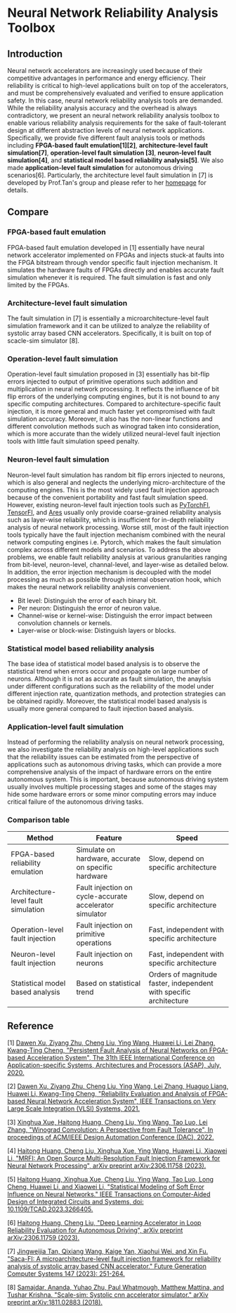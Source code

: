 # Neural Network Reliability Analysis Toolbox

## Introduction

Neural network accelerators are increasingly used because of their competitive advantages in performance and energy efficiency. Their reliability is critical to high-level applications built on top of the accelerators, and must be comprehensively evaluated and verified to ensure application safety. In this case, neural network reliability analysis tools are demanded. While the reliability analysis accuracy and the overhead is always contradictory, we present an neural network reliability analysis toolbox to enable various reliability analysis requirements for the sake of fault-tolerant design at different abstraction levels of neural network applications. Specifically, we provide five different fault analysis tools or methods including **FPGA-based fault emulation[1][2]**, **architecture-level fault simulation[7]**, **operation-level fault simulation [3]**, **neuron-level fault simulation[4]**, and **statistical model based reliability analysis[5]**. We also made **application-level fault simulation** for autonomous driving scenarios[6]. Particularly, the architecture level fault simulation in [7] is developed by Prof.Tan's group and please refer to her [homepage](https://jingweijiatan.github.io/) for details. 

## Compare

### FPGA-based fault emulation

FPGA-based fault emulation developed in [1] essentially have neural network accelerator implemented on FPGAs and injects stuck-at faults into the FPGA bitstream through vendor specific fault injection mechanism. It simulates the hardware faults of FPGAs directly and enables accurate fault simulation whenever it is required. The fault simulation is fast and only limited by the FPGAs.

### Architecture-level fault simulation
The fault simulation in [7] is essentially a microarchitecture-level fault simulation framework and it can be utilized to analyze the reliability of systolic array based CNN accelerators. Specifically, it is built on top of scacle-sim simulator [8].

### Operation-level fault simulation

Operation-level fault simulation proposed in [3] essentially has bit-flip errors injected to output of primitive operations such addition and multiplication in neural network processing. It reflects the influence of bit flip errors of the underlying computing engines, but it is not bound to any specific computing architectures. Compared to architecture-specific fault injection, it is more general and much faster yet compromised with fault simulation accuracy. Moreover, it also has the non-linear functions and different convolution methods such as winograd taken into consideration, which is more accurate than the widely utilized neural-level fault injection tools with little fault simulation speed penalty. 

### Neuron-level fault simulation

Neuron-level fault simulation has random bit flip errors injected to neurons, which is also general and neglects the underlying micro-architecture of the computing engines. This is the most widely used fault injection approach because of the convenient portability and fast fault simulation speed. However, existing neuron-level fault injection tools such as [PyTorchFI](https://github.com/pytorchfi/pytorchfi), [TensorFI](https://github.com/DependableSystemsLab/TensorFI), and [Ares](https://github.com/alugupta/ares) usually only provide coarse-grained reliability analysis such as layer-wise reliability, which is insufficient for in-depth reliability analysis of neural network processing. Worse still, most of the fault injection tools typically have the fault injection mechanism combined with the neural network computing engines i.e. Pytorch, which makes the fault simulation complex across different models and scenarios. To address the above problems, we enable fault reliability analysis at various granularities ranging from bit-level, neuron-level, channal-level, and layer-wise as detailed below. In addition, the error injection mechanism is decoupled with the model processing as much as possible through internal observation hook, which makes the neural network reliability analysis convenient.

- Bit level: Distinguish the error of each binary bit.
- Per neuron: Distinguish the error of neuron value.
- Channel-wise or kernel-wise: Distinguish the error impact between convolution channels or kernels.
- Layer-wise or block-wise: Distinguish layers or blocks.

### Statistical model based reliability analysis

The base idea of statistical model based analysis is to observe the statistical trend when errors occur and propagate on large number of neurons. Although it is not as accurate as fault simulation, the anaylsis under different configurations such as the reliability of the model under different injection rate, quantization methods, and protection strategies can be obtained rapidly. Moreover, the statistical model based analysis is usually more general compared to fault injection based analysis. 

### Application-level fault simulation

Instead of performing the reliability analysis on neural network processing, we also investigate the reliability analysis on high-level applications such that the reliability issues can be estimated from the perspective of applications such as autonomous driving tasks, which can provide a more comprehensive analysis of the impact of hardware errors on the entire autonomous system. This is important, because autonomous driving system usually involves multiple processing stages and some of the stages may hide some hardware errors or some minor computing errors may induce critical failure of the autonomous driving tasks. 

### Comparison table

|Method|Feature|Speed|
|-|-|-|
|FPGA-based reliability emulation|Simulate on hardware, accurate on specific hardware|Slow, depend on specific architecture|
|Architecture-level fault simulation|Fault injection on cycle-accurate accelerator simulator| Slow, depend on specific architecture|
|Operation-level fault injection|Fault injection on primitive operations|Fast, independent with specific architecture|
|Neuron-level fault injection|Fault injection on neurons|Fast, independent with specific architecture|
|Statistical model based analysis|Based on statistical trend|Orders of magnitude faster, independent with specific architecture|

## Reference

[1] [Dawen Xu, Ziyang Zhu, Cheng Liu, Ying Wang, Huawei Li, Lei Zhang, Kwang-Ting Cheng, "Persistent Fault Analysis of Neural Networks on FPGA-based Acceleration System", The 31th IEEE International Conference on Application-specific Systems, Architectures and Processors (ASAP), July, 2020.](https://ieeexplore.ieee.org/document/9153244)

[2] [Dawen Xu, Ziyang Zhu, Cheng Liu, Ying Wang, Lei Zhang, Huaguo Liang, Huawei Li, Kwang-Ting Cheng, "Reliability Evaluation and Analysis of FPGA-based Neural Network Acceleration System", IEEE Transactions on Very Large Scale Integration (VLSI) Systems, 2021.](https://ieeexplore.ieee.org/document/9316989)

[3] [Xinghua Xue, Haitong Huang, Cheng Liu, Ying Wang, Tao Luo, Lei Zhang, "Winograd Convolution: A Perspective from Fault Tolerance", In proceedings of ACM/IEEE Design Automation Conference (DAC), 2022.](https://dl.acm.org/doi/10.1145/3489517.3530531)

[4] [Haitong Huang, Cheng Liu, Xinghua Xue, Ying Wang, Huawei Li, Xiaowei Li, "MRFI: An Open Source Multi-Resolution Fault Injection Framework for Neural Network Processing", arXiv preprint arXiv:2306.11758 (2023).](https://arxiv.org/abs/2306.11758)

[5] [Haitong Huang, Xinghua Xue, Cheng Liu, Ying Wang, Tao Luo, Long Cheng, Huawei Li, and Xiaowei Li, "Statistical Modeling of Soft Error Influence on Neural Networks." IEEE Transactions on Computer-Aided Design of Integrated Circuits and Systems, doi: 10.1109/TCAD.2023.3266405.](https://ieeexplore.ieee.org/document/10098868)

[6] [Haitong Huang, Cheng Liu, "Deep Learning Accelerator in Loop Reliability Evaluation for Autonomous Driving", arXiv preprint arXiv:2306.11759 (2023).](https://arxiv.org/abs/2306.11759)

[7] [Jingweijia Tan, Qixiang Wang, Kaige Yan, Xiaohui Wei, and Xin Fu. "Saca-FI: A microarchitecture-level fault injection framework for reliability analysis of systolic array based CNN accelerator." Future Generation Computer Systems 147 (2023): 251-264.](https://www.sciencedirect.com/science/article/abs/pii/S0167739X2300184X)

[8] [Samajdar, Ananda, Yuhao Zhu, Paul Whatmough, Matthew Mattina, and Tushar Krishna. "Scale-sim: Systolic cnn accelerator simulator." arXiv preprint arXiv:1811.02883 (2018).](https://arxiv.org/abs/1811.02883)
